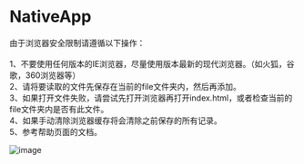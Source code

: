 ﻿# NativeApp

由于浏览器安全限制请遵循以下操作：<br>     
1、不要使用任何版本的IE浏览器，尽量使用版本最新的现代浏览器。（如火狐，谷歌，360浏览器等）<br> 
2、请将要读取的文件先保存在当前的file文件夹内，然后再添加。<br>
3、如果打开文件失败，请尝试先打开浏览器再打开index.html，或者检查当前的file文件夹内是否有此文件。<br>
4、如果手动清除浏览器缓存将会清除之前保存的所有记录。<br>
5、参考帮助页面的文档。<br>

![image](https://github.com/Allurx/NativeApp/screenshots/1.png)
